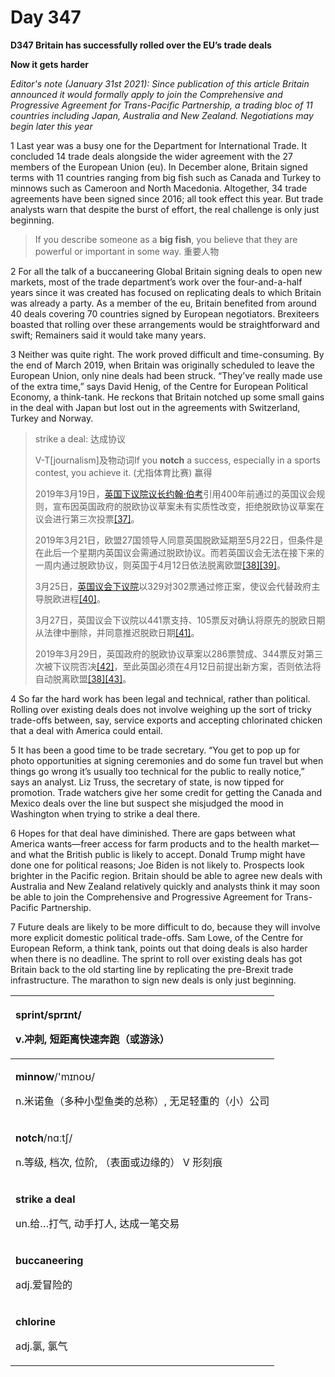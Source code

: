 # Day 347

**D347 Britain has successfully rolled over the EU’s trade deals**

**Now it gets harder**

_Editor's note \(January 31st 2021\): Since publication of this article Britain announced it would formally apply to join the Comprehensive and Progressive Agreement for Trans-Pacific Partnership, a trading bloc of 11 countries including Japan, Australia and New Zealand. Negotiations may begin later this year_

1 Last year was a busy one for the Department for International Trade. It concluded 14 trade deals alongside the wider agreement with the 27 members of the European Union \(eu\). In December alone, Britain signed terms with 11 countries ranging from big fish such as Canada and Turkey to minnows such as Cameroon and North Macedonia. Altogether, 34 trade agreements have been signed since 2016; all took effect this year. But trade analysts warn that despite the burst of effort, the real challenge is only just beginning.

> If you describe someone as a **big fish**, you believe that they are powerful or important in some way. 重要人物

2 For all the talk of a buccaneering Global Britain signing deals to open new markets, most of the trade department’s work over the four-and-a-half years since it was created has focused on replicating deals to which Britain was already a party. As a member of the eu, Britain benefited from around 40 deals covering 70 countries signed by European negotiators. Brexiteers boasted that rolling over these arrangements would be straightforward and swift; Remainers said it would take many years.

3 Neither was quite right. The work proved difficult and time-consuming. By the end of March 2019, when Britain was originally scheduled to leave the European Union, only nine deals had been struck. “They’ve really made use of the extra time,” says David Henig, of the Centre for European Political Economy, a think-tank. He reckons that Britain notched up some small gains in the deal with Japan but lost out in the agreements with Switzerland, Turkey and Norway.

> strike a deal: 达成协议
>
> V-T\[journalism\]及物动词If you **notch** a success, especially in a sports contest, you achieve it. \(尤指体育比赛\) 赢得
>
> 2019年3月19日，[英国下议院议长](https://zh.wikipedia.org/wiki/%E8%8B%B1%E5%9C%8B%E4%B8%8B%E8%AD%B0%E9%99%A2%E8%AD%B0%E9%95%B7)[约翰·伯考](https://zh.wikipedia.org/wiki/%E7%BA%A6%E7%BF%B0%C2%B7%E4%BC%AF%E8%80%83_%28%E8%8B%B1%E5%9B%BD%29)引用400年前通过的英国议会规则，宣布因英国政府的脱欧协议草案未有实质性改变，拒绝脱欧协议草案在议会进行第三次投票[\[37\]](https://zh.wikipedia.org/wiki/%E8%8B%B1%E5%9C%8B%E8%84%AB%E6%AD%90#cite_note-37)。
>
> 2019年3月21日，欧盟27国领导人同意英国脱欧延期至5月22日，但条件是在此后一个星期内英国议会需通过脱欧协议。而若英国议会无法在接下来的一周内通过脱欧协议，则英国于4月12日依法脱离欧盟[\[38\]](https://zh.wikipedia.org/wiki/%E8%8B%B1%E5%9C%8B%E8%84%AB%E6%AD%90#cite_note-extend-38)[\[39\]](https://zh.wikipedia.org/wiki/%E8%8B%B1%E5%9C%8B%E8%84%AB%E6%AD%90#cite_note-39)。
>
> 3月25日，[英国议会下议院](https://zh.wikipedia.org/wiki/%E8%8B%B1%E5%9C%8B%E5%9C%8B%E6%9C%83%E4%B8%8B%E8%AD%B0%E9%99%A2)以329对302票通过修正案，使议会代替政府主导脱欧进程[\[40\]](https://zh.wikipedia.org/wiki/%E8%8B%B1%E5%9C%8B%E8%84%AB%E6%AD%90#cite_note-40)。
>
> 3月27日，英国议会下议院以441票支持、105票反对确认将原先的脱欧日期从法律中删除，并同意推迟脱欧日期[\[41\]](https://zh.wikipedia.org/wiki/%E8%8B%B1%E5%9C%8B%E8%84%AB%E6%AD%90#cite_note-41)。
>
> 2019年3月29日，英国政府的脱欧协议草案以286票赞成、344票反对第三次被下议院否决[\[42\]](https://zh.wikipedia.org/wiki/%E8%8B%B1%E5%9C%8B%E8%84%AB%E6%AD%90#cite_note-marchreject-42)，至此英国必须在4月12日前提出新方案，否则依法将自动脱离欧盟[\[38\]](https://zh.wikipedia.org/wiki/%E8%8B%B1%E5%9C%8B%E8%84%AB%E6%AD%90#cite_note-extend-38)[\[43\]](https://zh.wikipedia.org/wiki/%E8%8B%B1%E5%9C%8B%E8%84%AB%E6%AD%90#cite_note-43)。

4 So far the hard work has been legal and technical, rather than political. Rolling over existing deals does not involve weighing up the sort of tricky trade-offs between, say, service exports and accepting chlorinated chicken that a deal with America could entail.

5 It has been a good time to be trade secretary. “You get to pop up for photo opportunities at signing ceremonies and do some fun travel but when things go wrong it’s usually too technical for the public to really notice,” says an analyst. Liz Truss, the secretary of state, is now tipped for promotion. Trade watchers give her some credit for getting the Canada and Mexico deals over the line but suspect she misjudged the mood in Washington when trying to strike a deal there.

6 Hopes for that deal have diminished. There are gaps between what America wants—freer access for farm products and to the health market—and what the British public is likely to accept. Donald Trump might have done one for political reasons; Joe Biden is not likely to. Prospects look brighter in the Pacific region. Britain should be able to agree new deals with Australia and New Zealand relatively quickly and analysts think it may soon be able to join the Comprehensive and Progressive Agreement for Trans-Pacific Partnership.

7 Future deals are likely to be more difficult to do, because they will involve more explicit domestic political trade-offs. Sam Lowe, of the Centre for European Reform, a think tank, points out that doing deals is also harder when there is no deadline. The sprint to roll over existing deals has got Britain back to the old starting line by replicating the pre-Brexit trade infrastructure. The marathon to sign new deals is only just beginning.

<table>
  <thead>
    <tr>
      <th style="text-align:left">
        <p><b>sprint</b>/spr&#x26A;nt/</p>
        <p>v.&#x51B2;&#x523A;, &#x77ED;&#x8DDD;&#x79BB;&#x5FEB;&#x901F;&#x5954;&#x8DD1;&#xFF08;&#x6216;&#x6E38;&#x6CF3;&#xFF09;</p>
      </th>
    </tr>
  </thead>
  <tbody>
    <tr>
      <td style="text-align:left">
        <p><b>minnow</b>/&apos;m&#x26A;no&#x28A;/</p>
        <p>n.&#x7C73;&#x8BFA;&#x9C7C;&#xFF08;&#x591A;&#x79CD;&#x5C0F;&#x578B;&#x9C7C;&#x7C7B;&#x7684;&#x603B;&#x79F0;&#xFF09;,
          &#x65E0;&#x8DB3;&#x8F7B;&#x91CD;&#x7684;&#xFF08;&#x5C0F;&#xFF09;&#x516C;&#x53F8;</p>
      </td>
    </tr>
    <tr>
      <td style="text-align:left">
        <p><b>notch</b>/n&#x251;&#x2D0;t&#x283;/</p>
        <p>n.&#x7B49;&#x7EA7;, &#x6863;&#x6B21;, &#x4F4D;&#x9636;, &#xFF08;&#x8868;&#x9762;&#x6216;&#x8FB9;&#x7F18;&#x7684;&#xFF09;
          V &#x5F62;&#x523B;&#x75D5;</p>
      </td>
    </tr>
    <tr>
      <td style="text-align:left">
        <p><b>strike a deal</b>
        </p>
        <p>un.&#x7ED9;&#x2026;&#x6253;&#x6C14;, &#x52A8;&#x624B;&#x6253;&#x4EBA;,
          &#x8FBE;&#x6210;&#x4E00;&#x7B14;&#x4EA4;&#x6613;</p>
      </td>
    </tr>
    <tr>
      <td style="text-align:left">
        <p><b>buccaneering</b>
        </p>
        <p>adj.&#x7231;&#x5192;&#x9669;&#x7684;</p>
      </td>
    </tr>
    <tr>
      <td style="text-align:left">
        <p><b>chlorine</b>
        </p>
        <p>adj.&#x6C2F;, &#x6C2F;&#x6C14;</p>
      </td>
    </tr>
  </tbody>
</table>

